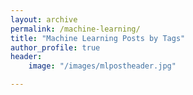 ```yaml
---
layout: archive
permalink: /machine-learning/
title: "Machine Learning Posts by Tags"
author_profile: true
header:
	image: "/images/mlpostheader.jpg"

--- 
```

<!-- {% include base_path %}
{% include group-by-array collection=site.posts field="tags" %}

{% for tag in group_names %}
  {% assign posts = group_items[forloop.index0] %}
  <h2 id="{{ tag | slugify }}" class="archive__subtitle">{{ tag }}</h2>
  {% for post in posts %}
    {% include archive-single.html %}
  {% endfor %}
{% endfor %} -->